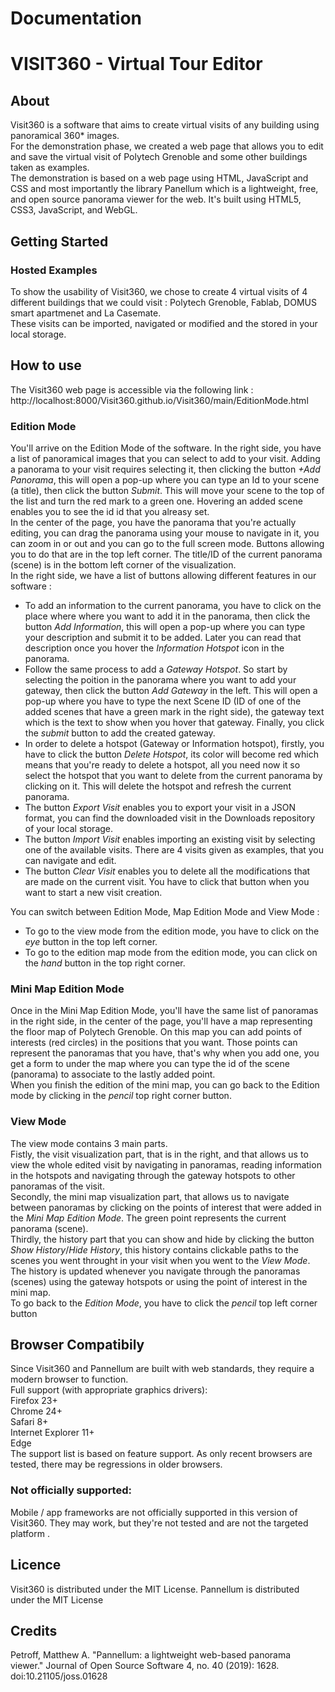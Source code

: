 # Documentation 
# VISIT360 - Virtual Tour Editor
## About 

Visit360 is a software that aims to create virtual visits of any building using panoramical 360* images.  
For the demonstration phase, we created a web page that allows you to edit and save the virtual visit of Polytech Grenoble and some other buildings taken as examples.  
The demonstration is based on a web page using HTML, JavaScript and CSS and most importantly the library Panellum which is a lightweight, free, and open source panorama viewer for the web. It's built using HTML5, CSS3, JavaScript, and WebGL.

## Getting Started 
### Hosted Examples 
To show the usability of Visit360, we chose to create 4 virtual visits of 4 different buildings that we could visit : Polytech Grenoble, Fablab, DOMUS smart apartmenet and La Casemate.   
These visits can be imported, navigated or modified and the stored in your local storage.

## How to use 
The Visit360 web page is accessible via the following link : http://localhost:8000/Visit360.github.io/Visit360/main/EditionMode.html 

### Edition Mode

You'll arrive on the Edition Mode of the software. In the right side, you have a list of panoramical images that you can select to add to your visit.
Adding a panorama to your visit requires selecting it, then clicking the button *+Add Panorama*, this will open a pop-up where you can type an Id to your scene (a title), then click the button *Submit*. This will move your scene to the top of the list and turn the red mark to a green one. Hovering an added scene enables you to see the id id that you alreasy set.  
In the center of the page, you have the panorama that you're actually editing, you can drag the panorama using your mouse to navigate in it, you can zoom in or out and you can go to the full screen mode. Buttons allowing you to do that are in the top left corner. The title/ID of the current panorama (scene) is in the bottom left corner of the visualization.  
In the right side, we have a list of buttons allowing different features in our software :   
- To add an information to the current panorama, you have to click on the place where where you want to add it in the panorama, then click the button *Add Information*, this will open a pop-up where you can type your description and submit it to be added. Later you can read that description once you hover the *Information Hotspot* icon in the panorama.
 - Follow the same process to add a *Gateway Hotspot*. So start by selecting the poition in the panorama where you want to add your gateway, then click the button *Add Gateway* in the left. This will open a pop-up where you have to type the next Scene ID (ID of one of the added scenes that have a green mark in the right side), the gateway text which is the text to show when you hover that gateway. Finally, you click the *submit* button to add the created gateway.
 - In order to delete a hotspot (Gateway or Information hotspot), firstly, you have to click the button *Delete Hotspot*, its color will become red which means that you're ready to delete a hotspot, all you need now it so select the hotspot that you want to delete from the current panorama by clicking on it. This will delete the hotspot and refresh the current panorama.
- The button *Export Visit* enables you to export your visit in a JSON format, you can find the downloaded visit in the Downloads repository of your local storage.
- The button *Import Visit* enables importing an existing visit by selecting one of the available visits. There are 4 visits given as examples, that you can navigate and edit. 
- The button *Clear Visit* enables you to delete all the modifications that are made on the current visit. 
You have to click that button when you want to start a new visit creation.

You can switch between Edition Mode, Map Edition Mode and View Mode :   
- To go to the view mode from the edition mode, you have to click on the *eye* button in the top left corner.
- To go to the edition map mode from the edition mode, you can click on the *hand* button in the top right corner.

### Mini Map Edition Mode

Once in the Mini Map Edition Mode, you'll have the same list of panoramas in the right side, in the center of the page, you'll have a map representing the floor map of Polytech Grenoble. On this map you can add points of interests (red circles) in the positions that you want. Those points can represent the panoramas that you have, that's why when you add one, you get a form to under the map where you can type the id of the scene (panorama) to associate to the lastly added point.  
When you finish the edition of the mini map, you can go back to the Edition mode by clicking in the *pencil* top right corner button.

### View Mode 

The view mode contains 3 main parts.  
Fistly, the visit visualization part, that is in the right, and that allows us to view the whole edited visit by navigating in panoramas, reading information in the hotspots and navigating through the gateway hotspots to other panoramas of the visit.  
Secondly, the mini map visualization part, that allows us to navigate between panoramas by clicking on the points of interest that were added in the *Mini Map Edition Mode*. The green point represents the current panorama (scene).  
Thirdly, the history part that you can show and hide by clicking the button *Show History*/*Hide History*, this history contains clickable paths to the scenes you went throught in your visit when you went to the *View Mode*.  
The history is updated whenever you navigate through the panoramas (scenes) using the gateway hotspots or using the point of interest in the mini map.  
To go back to the *Edition Mode*, you have to click the *pencil* top left corner button  

## Browser Compatibily 
Since Visit360 and Pannellum are built with web standards, they require a modern browser to function.  
Full support (with appropriate graphics drivers):  
Firefox 23+  
Chrome 24+  
Safari 8+  
Internet Explorer 11+  
Edge  
The support list is based on feature support. As only recent browsers are tested, there may be regressions in older browsers.  
### Not officially supported:
Mobile / app frameworks are not officially supported in this version of Visit360. They may work, but they're not tested and are not the targeted platform .
## Licence
Visit360 is distributed under the MIT License.
Pannellum is distributed under the MIT License

## Credits 
Petroff, Matthew A. "Pannellum: a lightweight web-based panorama viewer." Journal of Open Source Software 4, no. 40 (2019): 1628. doi:10.21105/joss.01628











